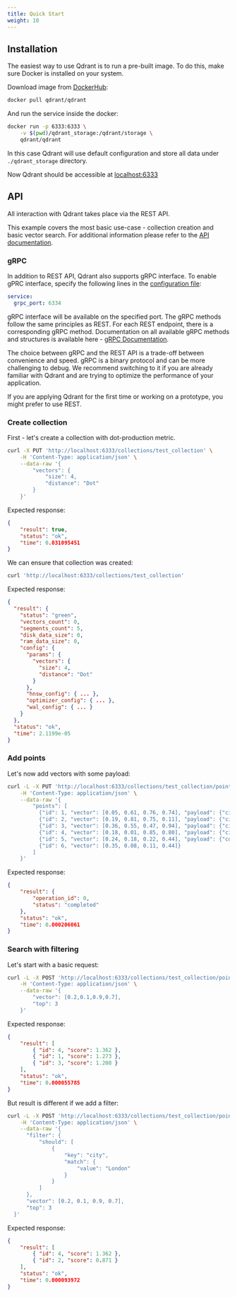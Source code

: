 ```yaml
---
title: Quick Start
weight: 10
---
```


## Installation

The easiest way to use Qdrant is to run a pre-built image. To do this, make sure Docker is installed on your system.

Download image from [DockerHub](https://hub.docker.com/r/qdrant/qdrant):

```bash
docker pull qdrant/qdrant
```

And run the service inside the docker:

```bash
docker run -p 6333:6333 \
    -v $(pwd)/qdrant_storage:/qdrant/storage \
    qdrant/qdrant
```

In this case Qdrant will use default configuration and store all data under `./qdrant_storage` directory.

Now Qdrant should be accessible at [localhost:6333](http://localhost:6333)

## API

All interaction with Qdrant takes place via the REST API.

This example covers the most basic use-case - collection creation and basic vector search.
For additional information please refer to the [API documentation](https://qdrant.github.io/qdrant/redoc/index.html).

### gRPC

In addition to REST API, Qdrant also supports gRPC interface.
To enable gPRC interface, specify the following lines in the [configuration file](https://github.com/qdrant/qdrant/blob/master/config/config.yaml):

```yaml
service:
  grpc_port: 6334
```

gRPC interface will be available on the specified port.
The gRPC methods follow the same principles as REST. For each REST endpoint, there is a corresponding gRPC method.
Documentation on all available gRPC methods and structures is available here - [gRPC Documentation](https://github.com/qdrant/qdrant/blob/master/docs/grpc/docs.md).

The choice between gRPC and the REST API is a trade-off between convenience and speed.
gRPC is a binary protocol and can be more challenging to debug.
We recommend switching to it if you are already familiar with Qdrant and are trying to optimize the performance of your application.

If you are applying Qdrant for the first time or working on a prototype, you might prefer to use REST.

### Create collection

First - let's create a collection with dot-production metric.

```bash
curl -X PUT 'http://localhost:6333/collections/test_collection' \
    -H 'Content-Type: application/json' \
    --data-raw '{
        "vectors": {
            "size": 4,
            "distance": "Dot"
        }
    }'
```

Expected response:

```json
{
    "result": true,
    "status": "ok",
    "time": 0.031095451
}
```

We can ensure that collection was created:

```bash
curl 'http://localhost:6333/collections/test_collection'
```

Expected response:

```json
{
  "result": {
    "status": "green",
    "vectors_count": 0,
    "segments_count": 5,
    "disk_data_size": 0,
    "ram_data_size": 0,
    "config": {
      "params": {
        "vectors": {
          "size": 4,
          "distance": "Dot"
        }
      },
      "hnsw_config": { ... },
      "optimizer_config": { ... },
      "wal_config": { ... }
    }
  },
  "status": "ok",
  "time": 2.1199e-05
}
```

### Add points

Let's now add vectors with some payload:

```bash
curl -L -X PUT 'http://localhost:6333/collections/test_collection/points?wait=true' \
    -H 'Content-Type: application/json' \
    --data-raw '{
        "points": [
          {"id": 1, "vector": [0.05, 0.61, 0.76, 0.74], "payload": {"city": "Berlin" }},
          {"id": 2, "vector": [0.19, 0.81, 0.75, 0.11], "payload": {"city": ["Berlin", "London"] }},
          {"id": 3, "vector": [0.36, 0.55, 0.47, 0.94], "payload": {"city": ["Berlin", "Moscow"] }},
          {"id": 4, "vector": [0.18, 0.01, 0.85, 0.80], "payload": {"city": ["London", "Moscow"] }},
          {"id": 5, "vector": [0.24, 0.18, 0.22, 0.44], "payload": {"count": [0] }},
          {"id": 6, "vector": [0.35, 0.08, 0.11, 0.44]}
        ]
    }'
```

Expected response:

```json
{
    "result": {
        "operation_id": 0,
        "status": "completed"
    },
    "status": "ok",
    "time": 0.000206061
}
```

### Search with filtering

Let's start with a basic request:

```bash
curl -L -X POST 'http://localhost:6333/collections/test_collection/points/search' \
    -H 'Content-Type: application/json' \
    --data-raw '{
        "vector": [0.2,0.1,0.9,0.7],
        "top": 3
    }'
```

Expected response:

```json
{
    "result": [
        { "id": 4, "score": 1.362 },
        { "id": 1, "score": 1.273 },
        { "id": 3, "score": 1.208 }
    ],
    "status": "ok",
    "time": 0.000055785
}
```

But result is different if we add a filter:

```bash
curl -L -X POST 'http://localhost:6333/collections/test_collection/points/search' \
    -H 'Content-Type: application/json' \
    --data-raw '{
      "filter": {
          "should": [
              {
                  "key": "city",
                  "match": {
                      "value": "London"
                  }
              }
          ]
      },
      "vector": [0.2, 0.1, 0.9, 0.7],
      "top": 3
  }'
```

Expected response:

```json
{
    "result": [
        { "id": 4, "score": 1.362 },
        { "id": 2, "score": 0.871 }
    ],
    "status": "ok",
    "time": 0.000093972
}
```
